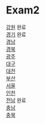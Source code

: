 # Exam2

[강원](https://github.com/Harry010117/Exam2/tree/master/강원2) 완료  
[경기](https://github.com/Harry010117/Exam2/tree/master/경기2) 완료  
[경남](https://github.com/Harry010117/Exam2/tree/master/경남2)  
[경북](https://github.com/Harry010117/Exam2/tree/master/경북2)  
[광주](https://github.com/Harry010117/Exam2/tree/master/광주2)  
[대구](https://github.com/Harry010117/Exam2/tree/master/대구2)  
[대전](https://github.com/Harry010117/Exam2/tree/master/대전2)  
[부산](https://github.com/Harry010117/Exam2/tree/master/부산2)  
[서울](https://github.com/Harry010117/Exam2/tree/master/서울2)  
[인천](https://github.com/Harry010117/Exam2/tree/master/인천2)  
[전남](https://github.com/Harry010117/Exam2/tree/master/전남2) 완료  
[충남](https://github.com/Harry010117/Exam2/tree/master/충남2)   
[충북](https://github.com/Harry010117/Exam2/tree/master/충북2)    
